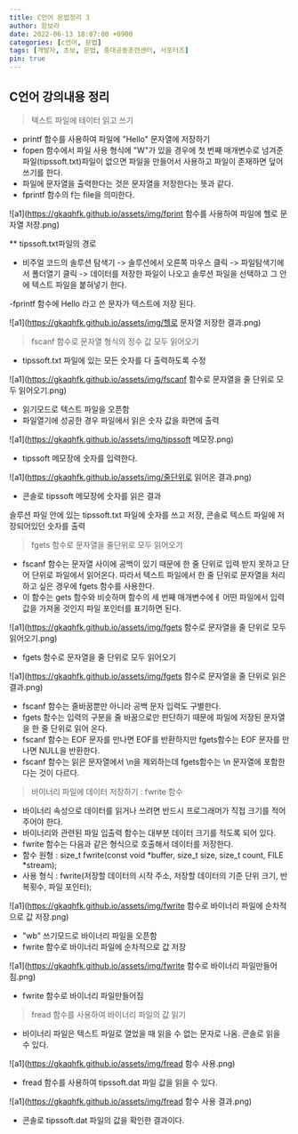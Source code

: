```yaml
---
title: C언어 문법정리 3
author: 함보라
date: 2022-06-13 18:07:00 +0900
categories: [c언어, 문법]
tags: [개발자, 초보, 문법, 충대공동훈련센터, 서포터즈]
pin: true
---
```


## C언어 강의내용 정리

> 텍스트 파일에 테이터 읽고 쓰기

- printf 함수를 사용하여 파일에 "Hello" 문자열에 저장하기
- fopen 함수에서 파일 사용 형식에 "W"가 있을 경우에 첫 번째 매개변수로 넘겨준 파일(tipssoft.txt)파일이 없으면 파일을 만들어서 사용하고 파일이 존재하면 덮어쓰기를 한다.
- 파일에 문자열을 출력한다는 것은 문자열을 저장한다는 뜻과 같다.
- fprintf 함수의 f는 file을 의미한다.

![a1](https://gkaqhfk.github.io/assets/img/fprint 함수를 사용하여 파일에 헬로 문자열 저장.png)

** tipssoft.txt파일의 경로
- 비주얼 코드의 솔루션 탐색기 -> 솔루션에서 오른쪽 마우스 클릭 -> 파일탐색기에서 폴더열기 클릭 -> 데이터를 저장한 파일이 나오고 솔루션 파일을 선택하고 그 안에 텍스트 파일을 붙혀넣기 한다.

-fprintf 함수에  Hello 라고 쓴 문자가 텍스트에 저장 된다.

![a1](https://gkaqhfk.github.io/assets/img/헬로 문자열 저장한 결과.png)

> fscanf 함수로 문자열 형식의 정수 값 모두 읽어오기

- tipssoft.txt 파일에 있는 모든 숫자를 다 출력하도록 수정

![a1](https://gkaqhfk.github.io/assets/img/fscanf 함수로 문자열을 줄 단위로 모두 읽어오기.png)

- 읽기모드로 텍스트 파일을 오픈함
- 파일열기에 성공한 경우 파일에서 읽은 숫자 값을 화면에 출력

![a1](https://gkaqhfk.github.io/assets/img/tipssoft 메모장.png)

- tipssoft 메모장에 숫자를 입력한다.

![a1](https://gkaqhfk.github.io/assets/img/줄단위로 읽어온 결과.png)

- 콘솔로 tipssoft 메모장에 숫자를 읽은 결과

솔루션 파일 안에 있는 tipssoft.txt 파일에 숫자를 쓰고 저장, 콘솔로 텍스트 파일에 저장되어있던 숫자를 출력

> fgets 함수로 문자열을 줄단위로 모두 읽어오기

- fscanf 함수는 문자열 사이에 공백이 있기 때문에 한 줄 단위로 입력 받지 못하고 단어 단위로 파일에서 읽어온다. 따라서 텍스트 파일에서 한 줄 단위로 문자열을 처리하고 싶은 경우에 fgets 함수를 사용한다.
- 이 함수는 gets 함수와 비슷하며 함수의 세 번째 매개변수에ㅔ 어떤 파일에서 입력 값을 가져올 것인지 파일 포인터를 표기하면 된다.

![a1](https://gkaqhfk.github.io/assets/img/fgets 함수로 문자열을 줄 단위로 모두 읽어오기.png)

- fgets 함수로 문자열을 줄 단위로 모두 읽어오기

![a1](https://gkaqhfk.github.io/assets/img/fgets 함수로 문자열을 줄 단위로 읽은결과.png)

- fscanf 함수는 줄바꿈뿐만 아니라 공백 문자 입력도 구별한다.
- fgets 함수는 입력의 구분을 줄 바꿈으로만 판단하기 때문에 파일에 저장된 문자열을 한 줄 단위로 읽어 온다.
- fscanf 함수는 EOF 문자를 만나면 EOF를 반환하지만 fgets함수는 EOF 문자를 만나면 NULL을 반환한다.
- fscanf 함수는 읽은 문자열에서 \n을 제외하는데 fgets함수는 \n 문자열에 포함한다는 것이 다르다.

> 바이너리 파일에 데이터 저장하기 : fwrite 함수

- 바이너리 속성으로 데이터를 읽거나 쓰려면 반드시 프로그래머가 직접 크기를 적어주어야 한다.
- 바이너리와 관련된 파일 입출력 함수는 대부분 데이터 크기를 적도록 되어 있다.
- fwrite 함수는 다음과 같은 형식으로 호출해서 데이터를 저장한다.
- 함수 원형 : size_t fwrite(const void *buffer, size_t size, size_t count, FILE *stream);
- 사용 형식 : fwrite(저장할 데이터의 시작 주소, 저장할 데이터의 기준 단위 크기, 반복횟수, 파일 포인터);

![a1](https://gkaqhfk.github.io/assets/img/fwrite 함수로 바이너리 파일에 순차적으로 값 저장.png)


- "wb" 쓰기모드로 바이너리 파일을 오픈함
- fwrite 함수로 바이너리 파일에 순차적으로 값 저장

![a1](https://gkaqhfk.github.io/assets/img/fwrite 함수로 바이너리 파일만들어짐.png)

- fwrite 함수로 바이너리 파일만들어짐

> fread 함수를 사용하여 바이너리 파일의 값 읽기

- 바이너리 파일은 텍스트 파일로 열었을 때 읽을 수 없는 문자로 나옴. 콘솔로 읽을 수 있다.

![a1](https://gkaqhfk.github.io/assets/img/fread 함수 사용.png)

- fread 함수를 사용하여 tipssoft.dat 파일 값을 읽을 수 있다.

![a1](https://gkaqhfk.github.io/assets/img/fread 함수 사용 결과.png)

- 콘솔로 tipssoft.dat 파일의 값을 확인한 결과이다.
